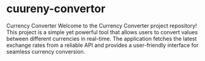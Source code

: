 # cuureny-convertor
Currency Converter  Welcome to the Currency Converter project repository! This project is a simple yet powerful tool that allows users to convert values between different currencies in real-time. The application fetches the latest exchange rates from a reliable API and provides a user-friendly interface for seamless currency conversion.
